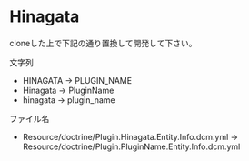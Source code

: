 # Hinagata

cloneした上で下記の通り置換して開発して下さい。

文字列
- HINAGATA → PLUGIN_NAME
- Hinagata → PluginName
- hinagata → plugin_name

ファイル名
- Resource/doctrine/Plugin.Hinagata.Entity.Info.dcm.yml → Resource/doctrine/Plugin.PluginName.Entity.Info.dcm.yml
